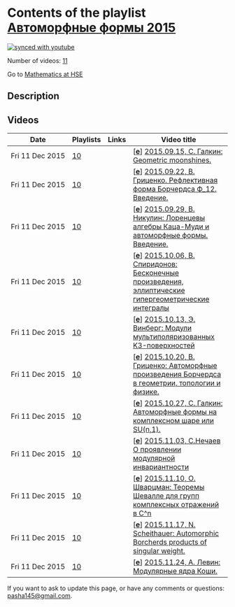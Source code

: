 # Contents of the playlist [Автоморфные формы 2015](https://www.youtube.com/playlist?list=PLq3E5oubNNoDYirIlhYG07gEBN0vmMyQP)

[![synced with youtube](https://img.shields.io/github/last-commit/mathphysschool/mathphysschool.github.io/autoupdate1?label=synced%20with%20youtube)](#)

Number of videos: [11](#videos)

Go to [Mathematics at HSE](../README.md)

## Description



## Videos

|Date|Playlists|Links|Video title|
|---|---|---|---|
| Fri&nbsp;11&nbsp;Dec&nbsp;2015 | [10](../playlists/10 "Автоморфные формы 2015") |  | [[**e**](https://studio.youtube.com/video/EUXZWrN4rPk/edit "Edit")] [2015.09.15, С. Галкин: Geometric moonshines.](https://www.youtube.com/watch?v=EUXZWrN4rPk&list=PLq3E5oubNNoDYirIlhYG07gEBN0vmMyQP) |
| Fri&nbsp;11&nbsp;Dec&nbsp;2015 | [10](../playlists/10 "Автоморфные формы 2015") |  | [[**e**](https://studio.youtube.com/video/-IQqgG-DdNM/edit "Edit")] [2015.09.22, В. Гриценко. Рефлективная форма Борчердса Ф&#95;12. Введение.](https://www.youtube.com/watch?v=-IQqgG-DdNM&list=PLq3E5oubNNoDYirIlhYG07gEBN0vmMyQP) |
| Fri&nbsp;11&nbsp;Dec&nbsp;2015 | [10](../playlists/10 "Автоморфные формы 2015") |  | [[**e**](https://studio.youtube.com/video/2YCKmUCULLY/edit "Edit")] [2015.09.29, В. Никулин: Лоренцевы алгебры Каца-Муди и автоморфные формы. Введение.](https://www.youtube.com/watch?v=2YCKmUCULLY&list=PLq3E5oubNNoDYirIlhYG07gEBN0vmMyQP) |
| Fri&nbsp;11&nbsp;Dec&nbsp;2015 | [10](../playlists/10 "Автоморфные формы 2015") |  | [[**e**](https://studio.youtube.com/video/8AzOUdl1FUM/edit "Edit")] [2015.10.06, В. Спиридонов: Бесконечные произведения, эллиптические гипергеометрические интегралы](https://www.youtube.com/watch?v=8AzOUdl1FUM&list=PLq3E5oubNNoDYirIlhYG07gEBN0vmMyQP) |
| Fri&nbsp;11&nbsp;Dec&nbsp;2015 | [10](../playlists/10 "Автоморфные формы 2015") |  | [[**e**](https://studio.youtube.com/video/ujLzlG8-I3M/edit "Edit")] [2015.10.13, Э. Винберг: Модули мультиполяризованных K3-поверхностей](https://www.youtube.com/watch?v=ujLzlG8-I3M&list=PLq3E5oubNNoDYirIlhYG07gEBN0vmMyQP) |
| Fri&nbsp;11&nbsp;Dec&nbsp;2015 | [10](../playlists/10 "Автоморфные формы 2015") |  | [[**e**](https://studio.youtube.com/video/2eiVpTeUZAs/edit "Edit")] [2015.10.20, В. Гриценко: Автоморфные произведения Борчердса в геометрии, топологии и физике.](https://www.youtube.com/watch?v=2eiVpTeUZAs&list=PLq3E5oubNNoDYirIlhYG07gEBN0vmMyQP) |
| Fri&nbsp;11&nbsp;Dec&nbsp;2015 | [10](../playlists/10 "Автоморфные формы 2015") |  | [[**e**](https://studio.youtube.com/video/m0wW2jxL940/edit "Edit")] [2015.10.27, С. Галкин: Автоморфные формы на комплексном шаре или SU(n,1).](https://www.youtube.com/watch?v=m0wW2jxL940&list=PLq3E5oubNNoDYirIlhYG07gEBN0vmMyQP) |
| Fri&nbsp;11&nbsp;Dec&nbsp;2015 | [10](../playlists/10 "Автоморфные формы 2015") |  | [[**e**](https://studio.youtube.com/video/-6Cp0xmM-8I/edit "Edit")] [2015.11.03, С.Нечаев О проявлении модулярной инвариантности](https://www.youtube.com/watch?v=-6Cp0xmM-8I&list=PLq3E5oubNNoDYirIlhYG07gEBN0vmMyQP) |
| Fri&nbsp;11&nbsp;Dec&nbsp;2015 | [10](../playlists/10 "Автоморфные формы 2015") |  | [[**e**](https://studio.youtube.com/video/fCcGSvy96iY/edit "Edit")] [2015.11.10, О. Шварцман: Теоремы Шевалле для групп комплексных отражений в С^n](https://www.youtube.com/watch?v=fCcGSvy96iY&list=PLq3E5oubNNoDYirIlhYG07gEBN0vmMyQP) |
| Fri&nbsp;11&nbsp;Dec&nbsp;2015 | [10](../playlists/10 "Автоморфные формы 2015") |  | [[**e**](https://studio.youtube.com/video/kWuzzh-_UaE/edit "Edit")] [2015.11.17, N. Scheithauer: Automorphic Borcherds products of singular weight.](https://www.youtube.com/watch?v=kWuzzh-_UaE&list=PLq3E5oubNNoDYirIlhYG07gEBN0vmMyQP) |
| Fri&nbsp;11&nbsp;Dec&nbsp;2015 | [10](../playlists/10 "Автоморфные формы 2015") |  | [[**e**](https://studio.youtube.com/video/ag08exT6M7A/edit "Edit")] [2015.11.24, А. Левин: Модулярные ядра Коши.](https://www.youtube.com/watch?v=ag08exT6M7A&list=PLq3E5oubNNoDYirIlhYG07gEBN0vmMyQP) |


 If you want to ask to update this page, or have any comments or questions: <pasha145@gmail.com>.